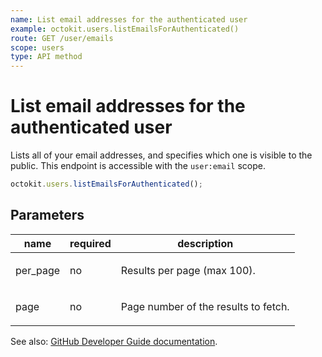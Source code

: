 ```yaml
---
name: List email addresses for the authenticated user
example: octokit.users.listEmailsForAuthenticated()
route: GET /user/emails
scope: users
type: API method
---
```


# List email addresses for the authenticated user

Lists all of your email addresses, and specifies which one is visible to the public. This endpoint is accessible with the `user:email` scope.

```js
octokit.users.listEmailsForAuthenticated();
```

## Parameters

<table>
  <thead>
    <tr>
      <th>name</th>
      <th>required</th>
      <th>description</th>
    </tr>
  </thead>
  <tbody>
    <tr><td>per_page</td><td>no</td><td>

Results per page (max 100).

</td></tr>
<tr><td>page</td><td>no</td><td>

Page number of the results to fetch.

</td></tr>
  </tbody>
</table>

See also: [GitHub Developer Guide documentation](https://docs.github.com/rest/reference/users#list-email-addresses-for-the-authenticated-user).
